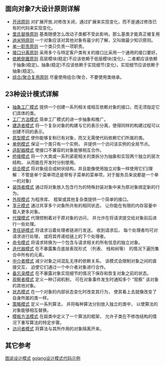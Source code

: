 ## 面向对象7大设计原则详解

* [开闭原则](https://geek-docs.com/design-pattern/design-principle/open-close-principle.html)	对扩展开放,对修改关闭，通过扩展来实现变化，而不是通过修改已有的代码来实现变化。
* [里氏替换原则](https://geek-docs.com/design-pattern/design-principle/liskov-substitution-principle.html)	基类随便怎么改动子类都不受此影响，那么基类才能真正被复用
* [迪米特原则](https://geek-docs.com/design-pattern/design-principle/law-of-demeter.html)	一个对象应该对其他对象有最少的了解，又叫做最少知识原则。	
* [单一职责原则](https://geek-docs.com/design-pattern/design-principle/single-responsibility-principle.html)	一个类只负责一项职责。	
* [接口分离原则](https://geek-docs.com/design-pattern/design-principle/interface-segregation-principle.html)	采用多个与特定客户类有关的接口比采用一个通用的接口要好。	
* [依赖倒置原则](https://geek-docs.com/design-pattern/design-principle/dependence-inversion-principle.html)	高层模块(稳定)不应该依赖于低层模块(变化)，二者都应该依赖于抽象(稳定)。抽象(稳定)不应该依赖于实现细节(变化)，实现细节应该依赖于抽象(稳定)。	
* [组合/聚合复用原则](https://geek-docs.com/design-pattern/design-principle/composite-aggregate-reuse-principle.html)	尽量使用组合/聚合，不要使用类继承。	
 

## 23种设计模式详解

* [抽象工厂模式](https://geek-docs.com/design-pattern/abstract-factory)	提供一个创建一系列相关或相互依赖对象的接口，而无须指定它们具体的类。
* [工厂方法模式](https://geek-docs.com/design-pattern/factory-method) 简单工厂模式的进一步抽象和推广。
* [建造者模式](https://geek-docs.com/design-pattern/builder-pattern) 将一个复杂对象的构建与它的表示分离，使得同样的构建过程可以创建不同的表示。
* [原型模式](https://geek-docs.com/design-pattern/prototype-pattern) 使你能够复制已有对象，而又无需使代码依赖它们所属的类。
* [单例模式](https://geek-docs.com/design-pattern/singleton-pattern) 保证一个类只有一个实例， 并提供一个访问该实例的全局节点。	
* [适配器模式](https://geek-docs.com/design-pattern/adapter-pattern)	使接口不兼容的对象能够相互合作。	
* [桥接模式](https://geek-docs.com/design-pattern/bridge-pattern)	将一个大类或一系列紧密相关的类拆分为抽象和实现两个独立的层次结构， 从而能在开发时分别使用。
* [组合模式](https://geek-docs.com/design-pattern/composite-pattern) 将对象组合成树状结构，并且能像使用独立对象一样使用它们(理解：不管是单个菜单项还是带有子菜单的菜单项，对于服务员来说都是一个单一的对象)
* [装饰者模式](https://geek-docs.com/design-pattern/decorator-pattern) 通过将对象放入包含行为的特殊封装对象中来为原对象绑定新的行为。
* [外观模式](https://geek-docs.com/design-pattern/facade-pattern) 为程序库、 框架或其他复杂类提供一个简单的接口。
* [享元模式](https://geek-docs.com/design-pattern/flyweight-pattern) 通过共享多个对象所共有的相同状态， 让你能在有限的内存容量中载入更多对象。	
* [代理模式](https://geek-docs.com/design-pattern/proxy-pattern) 代理控制着对于原对象的访问， 并允许在将请求提交给对象前后进行一些处理。	
* [责任链模式](https://geek-docs.com/design-pattern/chain-of-responsibility)	将请求沿着处理者链进行发送。 收到请求后， 每个处理者均可对请求进行处理， 或将其传递给链上的下个处理者。	
* [命令模式](https://geek-docs.com/design-pattern/command-pattern) 将请求转换为一个包含与请求相关的所有信息的独立对象。
* [迭代器模式](https://geek-docs.com/design-pattern/iterator-pattern) 在不暴露集合底层表现形式 （列表、 栈和树等） 的情况下遍历集合中所有的元素。	 
* [中介者模式](https://geek-docs.com/design-pattern/mediator-pattern) 减少对象之间混乱无序的依赖关系。 该模式会限制对象之间的直接交互， 迫使它们通过一个中介者对象进行合作。	
* [备忘录模式](https://geek-docs.com/design-pattern/memento-pattern)	在不暴露对象实现细节的情况下保存和恢复对象之前的状态。	
* [观察者模式](https://geek-docs.com/design-pattern/observer-pattern) 定义一种订阅机制， 可在对象事件发生时通知多个 “观察” 该对象的其他对象。	
* [状态模式](https://geek-docs.com/design-pattern/state-pattern) 在一个对象的内部状态变化时改变其行为， 使其看上去就像改变了自身所属的类一样。	
* [策略模式](https://geek-docs.com/design-pattern/strategy-pattern)	定义一系列算法， 并将每种算法分别放入独立的类中， 以使算法的对象能够相互替换。 	 
* [模板方法模式](https://geek-docs.com/design-pattern/template-method-pattern)	在超类中定义了一个算法的框架， 允许子类在不修改结构的情况下重写算法的特定步骤。 	
* [访问者模式](https://geek-docs.com/design-pattern/visitor-pattern)	将算法与其所作用的对象隔离开来。 	


## 其它参考
[图说设计模式](https://design-patterns.readthedocs.io/zh_CN/latest/index.html)
[golang设计模式代码示例](https://github.com/senghoo/golang-design-pattern)
